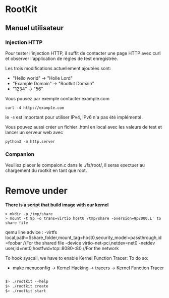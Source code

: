 # RootKit

## Manuel utilisateur

### Injection HTTP

Pour tester l'injection HTTP, il suffit de contacter une page HTTP avec curl et observer l'application de règles de test enregistrée.

Les trois modifications actuellement ajoutées sont:

- "Hello world" -> "Holle Lord"
- "Example Domain" -> "Rootkit Domain"
- "1234" -> "56"

Vous pouvez par exemple contacter example.com

```console
curl -4 http://example.com
```

le `-4` est important pour utiliser IPv4, IPv6 n'a pas été implémenté.

Vous pouvez aussi créer un fichier .html en local avec les valeurs de test et lancer un serveur web avec 

```console
python3 -m http.server
```

### Companion

Veuillez placer le compaion.c dans le ./fs/root/, il seras exectuer au chargement du rootkit en tant que root.

# Remove under

**There is a script that build image with our kernel**

```console
> mkdir -p /tmp/share
> mount -t 9p -o trans=virtio host0 /tmp/share -oversion=9p2000.L' to share file
```

qemu line advice :
-virtfs local,path=$share_folder,mount_tag=host0,security_model=passthrough,id=foobar //For the shared file
-device virtio-net-pci,netdev=net0 -netdev user,id=net0,hostfwd=tcp::8080-:80 //For the network

To hook syscall, we have to enable Kernel Function Tracer:
To do so:
- make menuconfig -> Kernel Hacking -> tracers -> Kernel Function Tracer

```bash

$> ./rootkit --help
$> ./rootkit create
$> ./rootkit start

```
